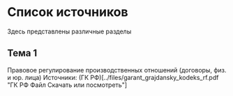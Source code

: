 # Список источников
Здесь представлены различные разделы
## Тема 1
Правовое регулирование производственных отношений
(договоры, физ. и юр. лица)
Источники: (ГК РФ)[../files/garant_grajdansky_kodeks_rf.pdf "ГК РФ Файл Скачать или посмотреть"]